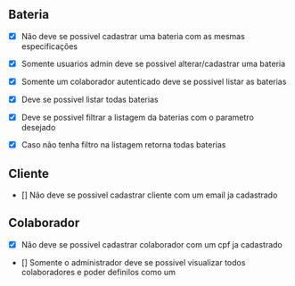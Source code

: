 ## Bateria 

- [x] Não deve se possivel cadastrar uma bateria com as mesmas especificações
- [x] Somente usuarios admin deve se possivel alterar/cadastrar uma bateria
- [x] Somente um colaborador autenticado deve se possivel listar as baterias
- [x] Deve se possivel listar todas baterias
- [x] Deve se possivel filtrar a listagem da baterias com o parametro desejado
- [x] Caso não tenha filtro na listagem retorna todas baterias



## Cliente

- [] Não deve se possivel cadastrar cliente com um email ja cadastrado


## Colaborador 

- [x] Não deve se possivel cadastrar colaborador com um cpf ja cadastrado
- [] Somente o administrador deve se possivel visualizar todos colaboradores e poder definilos como um 